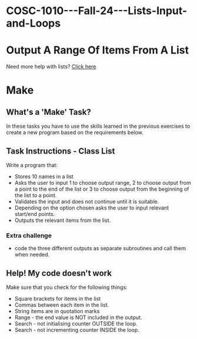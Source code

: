 # COSC-1010---Fall-24---Lists-Input-and-Loops

# Output A Range Of Items From A List

Need more help with lists?  [Click here](https://www.w3schools.com/python/python_lists.asp)

# Make

## What's a 'Make' Task?

In these tasks you have to use the skills learned in the previous exercises to create a new program based on the requirements below.

## Task Instructions - Class List
Write a program that:
- Stores 10 names in a list 
- Asks the user to input 1 to choose output range, 2 to choose output from a point to the end of the list or 3 to choose output from the beginning of the list to a point.
- Validates the input and does not continue until it is suitable. 
- Depending on the option chosen asks the user to input relevant start/end points.
- Outputs the relevant items from the list.

### Extra challenge 
- code the three different outputs as separate subroutines and call them when needed.

## Help! My code doesn't work
Make sure that you check for the following things:
- Square brackets for items in the list
- Commas between each item in the list.
- String items are in quotation marks
- Range - the end value is NOT included in the output.
- Search - not initialising counter OUTSIDE the loop.
- Search - not incrementing counter INSIDE the loop.
